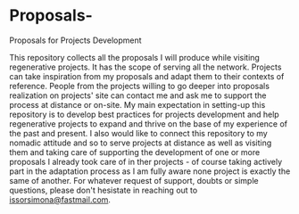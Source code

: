 # Proposals-
Proposals for Projects Development 

This repository collects all the proposals I will produce while visiting regenerative projects. It has the scope of serving all the network.
Projects can take inspiration from my proposals and adapt them to their contexts of reference.
People from the projects willing to go deeper into proposals realization on projects' site can contact me and ask me to support the process at distance or on-site.
My main expectation in setting-up this repository is to develop best practices for projects development and help regenerative projects to expand and thrive on the base of my experience of the past and present.
I also would like to connect this repository to my nomadic attitude and so to serve projects at distance as well as visiting them and taking care of supporting the development of one or more proposals I already took care of in ther projects - of course taking actively part in the adaptation process as I am fully aware none project is exactly the same of another.
For whatever request of support, doubts or simple questions, please don't hesistate in reaching out to issorsimona@fastmail.com. 
